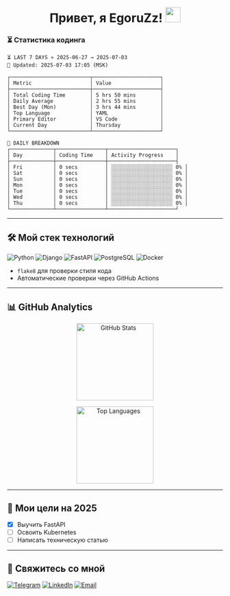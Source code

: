 <h1 align="center"> 
  Привет, я EgoruZz!
  <img src="https://media.giphy.com/media/hvRJCLFzcasrR4ia7z/giphy.gif" width="35px"/>
</h1>

### ⏳ Статистика кодинга
```text
⏳ LAST 7 DAYS » 2025-06-27 → 2025-07-03
🔄 Updated: 2025-07-03 17:05 (MSK)

┌──────────────────────────┬──────────────────────┐
│ Metric                   │ Value                │
├──────────────────────────┼──────────────────────┤
│ Total Coding Time        │ 5 hrs 50 mins        │
│ Daily Average            │ 2 hrs 55 mins        │
│ Best Day (Mon)           │ 3 hrs 44 mins        │
│ Top Language             │ YAML                 │
│ Primary Editor           │ VS Code              │
│ Current Day              │ Thursday             │
└──────────────────────────┴──────────────────────┘

📅 DAILY BREAKDOWN
┌──────────────┬────────────────┬──────────────────────┐
│ Day          │ Coding Time    │ Activity Progress    │
├──────────────┼────────────────┼──────────────────────┤
│ Fri          │ 0 secs         │ ░░░░░░░░░░░░░░░░░░░░ 0% │
│ Sat          │ 0 secs         │ ░░░░░░░░░░░░░░░░░░░░ 0% │
│ Sun          │ 0 secs         │ ░░░░░░░░░░░░░░░░░░░░ 0% │
│ Mon          │ 0 secs         │ ░░░░░░░░░░░░░░░░░░░░ 0% │
│ Tue          │ 0 secs         │ ░░░░░░░░░░░░░░░░░░░░ 0% │
│ Wed          │ 0 secs         │ ░░░░░░░░░░░░░░░░░░░░ 0% │
│ Thu          │ 0 secs         │ ░░░░░░░░░░░░░░░░░░░░ 0% │
└──────────────┴────────────────┴──────────────────────┘
```
---

## 🛠 Мой стек технологий

![Python](https://img.shields.io/badge/-Python-3776AB?logo=python&logoColor=white)
![Django](https://img.shields.io/badge/-Django-092E20?logo=django&logoColor=white)
![FastAPI](https://img.shields.io/badge/-FastAPI-009688?logo=fastapi&logoColor=white)
![PostgreSQL](https://img.shields.io/badge/-PostgreSQL-4169E1?logo=postgresql&logoColor=white)
![Docker](https://img.shields.io/badge/-Docker-2496ED?logo=docker&logoColor=white)

- `flake8` для проверки стиля кода
- Автоматические проверки через GitHub Actions

---

## 📊 GitHub Analytics

<div align="center">
  <!-- Основная статистика с улучшенной обработкой ошибок -->
  <picture>
    <source
      srcset="https://github-readme-stats-sigma-five.vercel.app/api?username=EgoruZz&show_icons=true&count_private=true&disable_animations=true&include_all_commits=false"
      media="(prefers-color-scheme: light)"
    />
    <img 
      src="https://github-readme-stats-sigma-five.vercel.app/api?username=EgoruZz&show_icons=true&count_private=true&disable_animations=true" 
      height="180em"
      alt="GitHub Stats"
      onerror="this.onerror=null;this.src='https://github-profile-summary-cards.vercel.app/api/cards/stats?username=EgoruZz&theme=github'"
    />
  </picture>

  <!-- Топ языков с улучшенной фильтрацией -->
  <img
    src="https://github-readme-stats-sigma-five.vercel.app/api/top-langs/?username=EgoruZz&layout=compact&exclude_repo=README-STATS,starter-templates&langs_count=8&count_private=true"
    height="180em"
    alt="Top Languages"
    onerror="this.onerror=null;this.src='https://github-profile-summary-cards.vercel.app/api/cards/repos-per-language?username=EgoruZz&theme=github'"
  />
</div>

---

## 🎯 Мои цели на 2025
- [x] Выучить FastAPI
- [ ] Освоить Kubernetes
- [ ] Написать техническую статью

---

## 🤝 Свяжитесь со мной
[![Telegram](https://img.shields.io/badge/Telegram-@ваш_ник-26A5E4?logo=telegram)](https://t.me/your_username)
[![LinkedIn](https://img.shields.io/badge/LinkedIn-Ваше_Имя-0A66C2?logo=linkedin)](https://linkedin.com/in/your_username)
[![Email](https://img.shields.io/badge/Email-ваш@email.com-EA4335?logo=gmail)](mailto:ваш@email.com)
